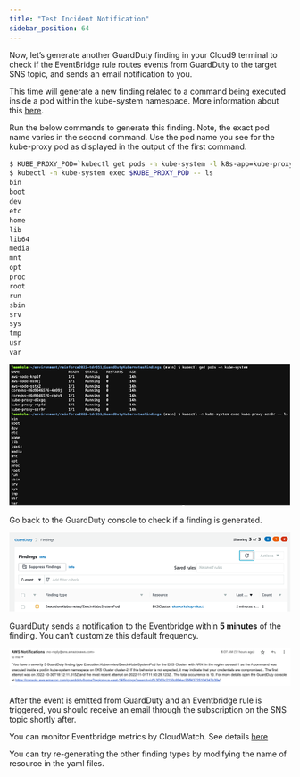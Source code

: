 ```yaml
---
title: "Test Incident Notification"
sidebar_position: 64
---
```




Now, let’s generate another GuardDuty finding in your Cloud9 terminal to check if the EventBridge rule routes events from GuardDuty to the target SNS topic, and sends an email notification to you.

This time will generate a new finding related to a command being executed inside a pod within the kube-system namespace. More information about this [here](https://docs.aws.amazon.com/guardduty/latest/ug/guardduty_finding-types-kubernetes.html#execution-kubernetes-execinkubesystempod).

Run the below commands to generate this finding. Note, the exact pod name varies in the second command. Use the pod name you see for the kube-proxy pod as displayed in the output of the first command.

```bash
$ KUBE_PROXY_POD=`kubectl get pods -n kube-system -l k8s-app=kube-proxy -o name | head -n 1`
$ kubectl -n kube-system exec $KUBE_PROXY_POD -- ls
bin
boot
dev
etc
home
lib
lib64
media
mnt
opt
proc
root
run
sbin
srv
sys
tmp
usr
var
```


![](kubectl_exec.png)

Go back to the GuardDuty console to check if a finding is generated.

![](exec_finding.png)

GuardDuty sends a notification to the Eventbridge within **5 minutes** of the finding. You can’t customize this default frequency.

![](Guard-duty-sns.png)

After the event is emitted from GuardDuty and an Eventbridge rule is triggered, you should receive an email through the subscription on the SNS topic shortly after.

You can monitor Eventbridge metrics by CloudWatch. See details [here](https://docs.aws.amazon.com/eventbridge/latest/userguide/eb-monitoring.html)

You can try re-generating the other finding types by modifying the name of resource in the yaml files.